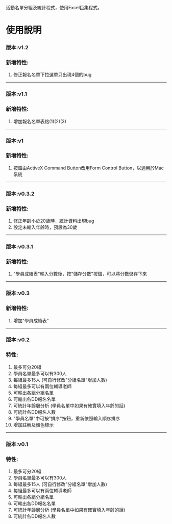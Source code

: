 活動名單分組及統計程式，使用Excel巨集程式。

# 使用說明 #

### 版本:v1.2 ###
### 新增特性: ###
  1. 修正報名名單下拉選單只出現4個的bug


---


### 版本:v1.1 ###
### 新增特性: ###
  1. 增加報名名單表格(1)(2)(3)


---


### 版本:v1 ###
### 新增特性: ###
  1. 按鈕由ActiveX Command Button改用Form Control Button，以適用於Mac系統


---


### 版本:v0.3.2 ###
### 新增特性: ###
  1. 修正年齡小於20歲時，統計資料出現bug
  1. 設定未輸入年齡時，預設為30歲


---


### 版本:v0.3.1 ###
### 新增特性: ###
  1. "學員成績表"輸入分數後，按"儲存分數"按鈕，可以將分數儲存下來


---


### 版本:v0.3 ###
### 新增特性: ###
  1. 增加"學員成績表"


---


### 版本:v0.2 ###
### 特性: ###
  1. 最多可分20組
  1. 學員名單最多可以有300人
  1. 每組最多15人 (可自行修改"分組名單"增加人數)
  1. 每組最多可以有兩位輔導老師
  1. 可輸出各組分組名單
  1. 可輸出各DD報名名單
  1. 可統計年齡層分析 (學員名單中如果有確實填入年齡的話)
  1. 可統計各DD報名人數
  1. "學員名單"中可按"排序"按鈕，重新依照輸入順序排序
  1. 增加註解及顏色標示


---


### 版本:v0.1 ###
### 特性: ###
  1. 最多可分20組
  1. 學員名單最多可以有300人
  1. 每組最多15人 (可自行修改"分組名單"增加人數)
  1. 每組最多可以有兩位輔導老師
  1. 可輸出各組分組名單
  1. 可輸出各DD報名名單
  1. 可統計年齡層分析 (學員名單中如果有確實填入年齡的話)
  1. 可統計各DD報名人數